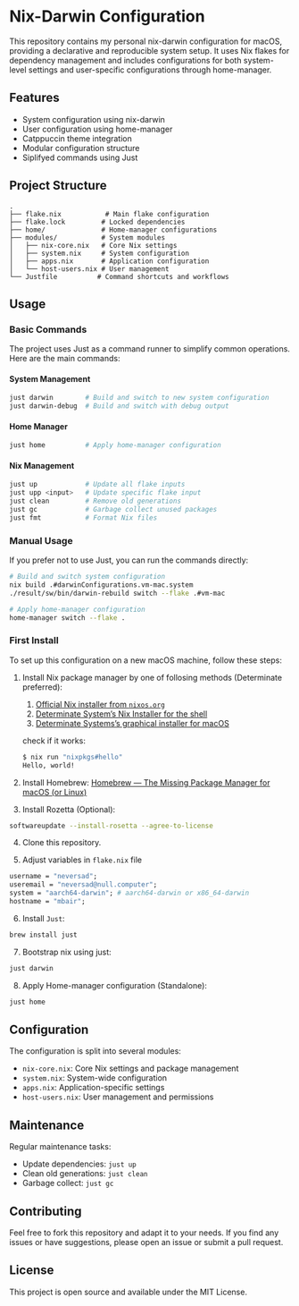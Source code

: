 # Nix-Darwin Configuration

This repository contains my personal nix-darwin configuration for macOS, providing a declarative and reproducible system setup. It uses Nix flakes for dependency management and includes configurations for both system-level settings and user-specific configurations through home-manager.

## Features

- System configuration using nix-darwin
- User configuration using home-manager
- Catppuccin theme integration
- Modular configuration structure
- Siplifyed commands using Just


## Project Structure

```
.
├── flake.nix           # Main flake configuration
├── flake.lock         # Locked dependencies
├── home/              # Home-manager configurations
├── modules/           # System modules
│   ├── nix-core.nix   # Core Nix settings
│   ├── system.nix     # System configuration
│   ├── apps.nix       # Application configuration
│   └── host-users.nix # User management
└── Justfile          # Command shortcuts and workflows
```

## Usage

### Basic Commands

The project uses Just as a command runner to simplify common operations. Here are the main commands:

#### System Management
```bash
just darwin        # Build and switch to new system configuration
just darwin-debug  # Build and switch with debug output
```

#### Home Manager
```bash
just home          # Apply home-manager configuration
```

#### Nix Management
```bash
just up            # Update all flake inputs
just upp <input>   # Update specific flake input
just clean         # Remove old generations
just gc            # Garbage collect unused packages
just fmt           # Format Nix files
```

### Manual Usage

If you prefer not to use Just, you can run the commands directly:

```bash
# Build and switch system configuration
nix build .#darwinConfigurations.vm-mac.system
./result/sw/bin/darwin-rebuild switch --flake .#vm-mac

# Apply home-manager configuration
home-manager switch --flake .
```

### First Install

To set up this configuration on a new macOS machine, follow these steps:

1. Install Nix package manager by one of follosing methods (Determinate preferred):
 
    1. [Official Nix installer from `nixos.org`](https://nixos.org/download)
    2. [Determinate System’s Nix Installer for the shell](https://github.com/DeterminateSystems/nix-installer)
    3. [Determinate Systems’s graphical installer for macOS](https://determinate.systems/posts/graphical-nix-installer)

    check if it works: 

    ```sh
    $ nix run "nixpkgs#hello"
    Hello, world!
    ```

2. Install Homebrew: 
    [Homebrew — The Missing Package Manager for macOS (or Linux)](https://brew.sh/)

3. Install Rozetta (Optional):
```sh
softwareupdate --install-rosetta --agree-to-license
```
4. Clone this repository.

5. Adjust variables in `flake.nix` file

```nix
username = "neversad";
useremail = "neversad@null.computer";
system = "aarch64-darwin"; # aarch64-darwin or x86_64-darwin
hostname = "mbair";
```

6. Install `Just`: 
```sh
brew install just
```

7. Bootstrap nix using just: 
```sh
just darwin
```

8. Apply Home-manager configuration (Standalone): 
```sh
just home
```


## Configuration

The configuration is split into several modules:

- `nix-core.nix`: Core Nix settings and package management
- `system.nix`: System-wide configuration
- `apps.nix`: Application-specific settings
- `host-users.nix`: User management and permissions


## Maintenance

Regular maintenance tasks:

- Update dependencies: `just up`
- Clean old generations: `just clean`
- Garbage collect: `just gc`

## Contributing

Feel free to fork this repository and adapt it to your needs. If you find any issues or have suggestions, please open an issue or submit a pull request.

## License

This project is open source and available under the MIT License. 